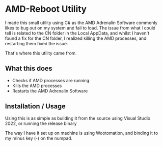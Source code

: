 
# AMD-Reboot Utility

I made this small utility using C# as the AMD Adrenalin Software commonly likes to bug out on my system and fail to load. The issue from what I could tell is related to the CN folder in the Local AppData, and whilst I haven't found a fix for the CN folder, I realized killing the AMD processes, and restarting them fixed the issue.

That's where this utility came from.




## What this does

- Checks if AMD processes are running
- Kills the AMD processes
- Restarts the AMD Adrenalin Software

## Installation / Usage

Using this is as simple as building it from the source using Visual Studio 2022, or running the release binary 

The way I have it set up on machine is using Wootomation, and binding it to my minus key (-) on the numpad.
    
